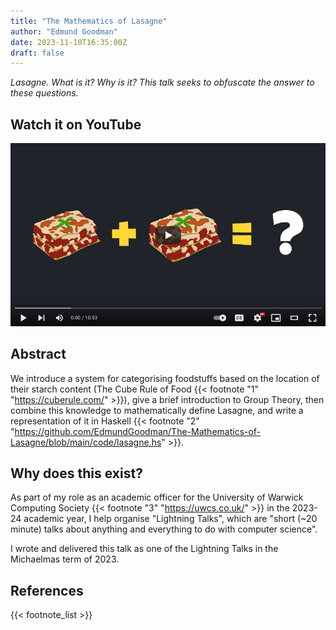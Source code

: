 ```yaml
---
title: "The Mathematics of Lasagne"
author: "Edmund Goodman"
date: 2023-11-10T16:35:00Z
draft: false
---
```


*Lasagne. What is it? Why is it? This talk seeks to obfuscate the answer to these questions.*

## Watch it on YouTube

<!--more-->

[![The Mathematics of Lasagne YouTube video thumbnail with controls](/images/posts/the_mathematics_of_lasagne/youtube_thumbnail_controls.png)](https://youtu.be/9l9hcSIAAtM)

## Abstract

We introduce a system for categorising foodstuffs based on the location of their starch content (The Cube Rule of Food {{< footnote "1" "<https://cuberule.com/>" >}}), give a brief introduction to Group Theory, then combine this knowledge to mathematically define Lasagne, and write a representation of it in Haskell {{< footnote "2" "<https://github.com/EdmundGoodman/The-Mathematics-of-Lasagne/blob/main/code/lasagne.hs>" >}}.

## Why does this exist?

As part of my role as an academic officer for the University of Warwick Computing Society {{< footnote "3" "<https://uwcs.co.uk/>" >}} in the 2023-24 academic year, I help organise "Lightning Talks", which are "short (~20 minute) talks about anything and everything to do with computer science".

I wrote and delivered this talk as one of the Lightning Talks in the Michaelmas term of 2023.

## References

{{< footnote_list >}}
